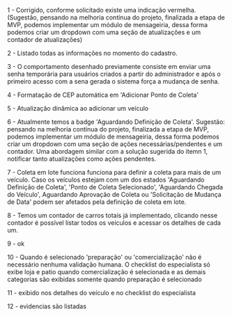 1 - Corrigido, conforme solicitado existe uma indicação vermelha. (Sugestão, pensando na melhoria contínua do projeto, finalizada a etapa de MVP, podemos implementar um módulo de mensageiria, dessa forma podemos criar um dropdown com uma seção de atualizações e um contador de atualizações)

2 - Listado todas as informações no momento do cadastro.

3 - O comportamento desenhado previamente consiste em enviar uma senha temporária para usuários criados a partir do administrador e após o primeiro acesso com a sena gerada o sistema força a mudança de senha.

4 - Formatação de CEP automática em 'Adicionar Ponto de Coleta' 

5 - Atualização dinâmica ao adicionar um veículo

6 - Atualmente temos a badge 'Aguardando Definição de Coleta'. Sugestão: pensando na melhoria contínua do projeto, finalizada a etapa de MVP, podemos implementar um módulo de mensageiria, dessa forma podemos criar um dropdown com uma seção de ações necessárias/pendentes e um contador. Uma abordagem similar com a solução sugerida do itemn 1, notificar tanto atualizações como ações pendentes.

7 - Coleta em lote funciona funciona para definir a coleta para mais de um veículo. Caso os veículos estejam com um dos estados 'Aguardando Definição de Coleta', 'Ponto de Coleta Selecionado', 'Aguardando Chegada do Veículo', Aguardando Aprovação de Coleta ou 'Solicitação de Mudança de Data' podem ser afetados pela definição de coleta em lote.




8 - Temos um contador de carros totais já implementado, clicando nesse contador é possível listar todos os veículos e acessar os detalhes de cada um.

9 - ok

10 - Quando é selecionado 'preparação' ou 'comercialização' não é necessário nenhuma validação humana. O checklist do especialista só exibe loja e patio quando comercialização é selecionada e as demais categorias são exibidas somente quando preparação é selecionado

11 - exibido nos detalhes do veículo e no checklist do especialista

12 - evidencias são listadas